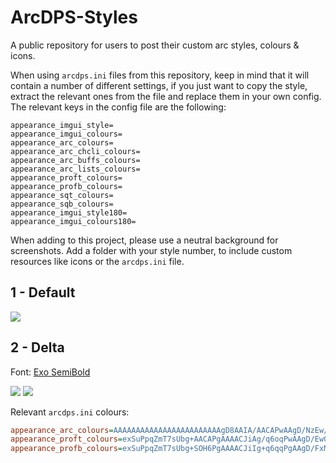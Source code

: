 # ArcDPS-Styles
A public repository for users to post their custom arc styles, colours & icons.

When using `arcdps.ini` files from this repository, keep in mind that it will contain a number of different settings, if you just want to copy the style, extract the relevant ones from the file and replace them in your own config.
The relevant keys in the config file are the following:
```
appearance_imgui_style=
appearance_imgui_colours=
appearance_arc_colours=
appearance_arc_chcli_colours=
appearance_arc_buffs_colours=
appearance_arc_lists_colours=
appearance_proft_colours=
appearance_profb_colours=
appearance_sqt_colours=
appearance_sqb_colours=
appearance_imgui_style180=
appearance_imgui_colours180=

```


When adding to this project, please use a neutral background for screenshots. Add a folder with your style number, to include custom resources like icons or the `arcdps.ini` file.

## 1 - Default
![](https://i.imgur.com/PbmKApc.png)

## 2 - Delta
Font: [Exo SemiBold](https://fonts.google.com/specimen/Exo)

![](https://i.imgur.com/RaBWxf4.png)
![](https://i.imgur.com/J7IHEHm.png)

Relevant `arcdps.ini` colours:
```ini
appearance_arc_colours=AAAAAAAAAAAAAAAAAAAAAAAAgD8AAIA/AACAPwAAgD/NzEw/zcxMP+F6VD8AAIA/16MwP2ZmJj/D9Sg/AACAPwAAgD8AAIA/XI/CPgAAgD9cj8I+AACAP1yPwj4AAIA/AACAP1yPwj5cj8I+AACAP1yPwj4AAIA/AACAPwAAgD+rqio/q6oqP6uqKj8AAIA/AACAPq5HYT4fhWs+AACAPw==
appearance_proft_colours=exSuPpqZmT7sUbg+AACAPgAAAACJiAg/q6oqPwAAgD/Ew0M/hIMDP4GAgDsAAIA/iIcHP5uamj6RkBA+AACAP728vD6Qjw8/iYiIPQAAgD+NjAw/g4KCPpWUlD4AAIA/u7o6P5GQED3BwMA9AACAP4mICD8AAAAAq6oqPwAAgD8AAAAAq6qqPomIiD4AAIA/z87OPvHwcD3x8HA9AACAPw==
appearance_profb_colours=exSuPpqZmT7sUbg+SOH6PgAAAACJiIg+q6qqPgAAgD/FxMQ+hYSEPoGAgDsAAIA/iYiIPp2cHD6RkJA9AACAP728PD6RkJA+kZAQPQAAgD+NjIw+hYQEPpWUFD4AAIA/u7q6PqGgoDzBwEA9AACAP4mIiD4AAAAAq6qqPgAAgD8AAAAArawsPomICD4AAIA/0dBQPoGAAD2BgAA9AACAPw==

```
